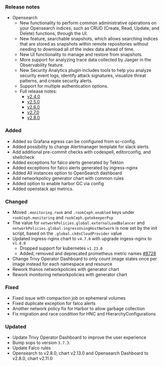 ### Release notes
- Opensearch
  - New functionality to perform common administrative operations on your Opensearch indices, such as CRUD (Create, Read, Update, and Delete) functions, through the UI.
  - New feature, searchable snapshots, which allows searching indices that are stored as snapshots within remote repositories without needing to download all of the index data ahead of time.
  - New UI functionality to manage and restore from snapshots.
  - More support for analyzing trace data collected by Jaeger in the Observability feature.
  - New Security Analytics plugin includes tools to help you analyze security event logs, identify attack signatures, visualize threat patterns, and create security alerts.
  - Support for multiple authentication options.
  - Full release notes:
    - [v2.4.0](https://github.com/opensearch-project/opensearch-build/blob/main/release-notes/opensearch-release-notes-2.4.0.md)
    - [v2.5.0](https://github.com/opensearch-project/opensearch-build/blob/main/release-notes/opensearch-release-notes-2.5.0.md)
    - [v2.6.0](https://github.com/opensearch-project/opensearch-build/blob/main/release-notes/opensearch-release-notes-2.6.0.md)
    - [v2.7.0](https://github.com/opensearch-project/opensearch-build/blob/main/release-notes/opensearch-release-notes-2.7.0.md)
    - [v2.8.0](https://github.com/opensearch-project/opensearch-build/blob/main/release-notes/opensearch-release-notes-2.8.0.md)


### Added

- Added so Grafana egress can be configured from sc-config.
- Added possibility to change Alertmanager template for slack alerts.
- Add additional pre-commit checks with codespell, editorconfig, and shellcheck
- Added exceptions for falco alerts generated by Tekton
- Added exceptions for falco alerts generated by ingress-nginx
- Added All instances option to OpenSearch dashboard
- Add networkpolicy generator chart with common rules
- Added option to enable harbor GC via config
- Added openstack api metrics.

### Changed

- Moved `.monitoring.rook` and `.rookCeph.enabled` keys under `rookCeph.monitoring` and `rookCeph.gatekeeperPsp`
- The value for `networkPolicies.global.externalLoadBalancer` and `networkPolicies.global.ingressUsingHostNetwork` is now set by the init script, based on the `.global.ck8sCloudProvider` value
- Updated ingress-nginx chart to `v4.7.0` with upgrade ingess-nginx to `v1.8.0`
  - Dropped support for kubernetes `v1.23.0`
  - Added, removed and deprecated prometheus metric names [#8728](https://github.com/kubernetes/ingress-nginx/pull/8728)
- Change Trivy Operator Dashboard to only count image states once per image instead for each namespace and resource
- Rework thanos networkpolicies with generator chart
- Rework monitoring networkpolicies with generator chart

### Fixed

- Fixed issue with compaction job on ephemeral volumes
- Fixed duplicate exception for falco alerts
- Another network policy fix for Harbor to allow garbage collection
- Fix migration and race condition for HNC and HierarchyConfigurations

### Updated

- Update Trivy Operator Dashboard to improve the user experience
- Bump sops to version `3.7.3`.
- Update Falco rules
- Opensearch to v2.8.0, chart v2.13.0 and Opensearch Dashboard to v2.8.0, chart v2.11.0
